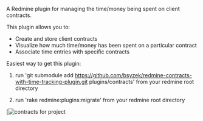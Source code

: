 A Redmine plugin for managing the time/money being spent on client contracts.

This plugin allows you to: 

- Create and store client contracts
- Visualize how much time/money has been spent on a particular contract
- Associate time entries with specific contracts

Easiest way to get this plugin: 

1. run 'git submodule add https://github.com/bsyzek/redmine-contracts-with-time-tracking-plugin.git plugins/contracts' from your redmine root directory

2. run 'rake redmine:plugins:migrate' from your redmine root directory 

[![contracts for project](docs/screenshots/multiple_contracts_screenshot.png)

